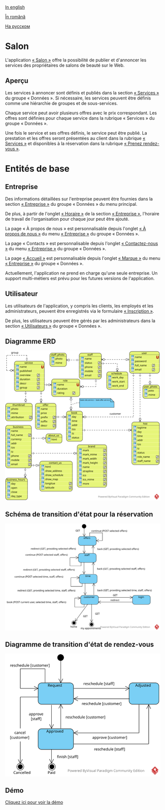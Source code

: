 
[In english](https://github.com/ciukstar/salon/blob/master/README.md)  

[În română](https://github.com/ciukstar/salon/blob/master/README.ro.md)  

[На русском](https://github.com/ciukstar/salon/blob/master/README.ru.md)

# Salon

L'application [« Salon »](https://salonfr-w3cpovaqka-de.a.run.app) offre la possibilité de publier et d'annoncer les services des propriétaires de salons de beauté sur le Web.

## Aperçu

Les services à annoncer sont définis et publiés dans la section [« Services »](https://salonfr-w3cpovaqka-de.a.run.app/admin/services) du groupe « Données ». Si nécessaire, les services peuvent être définis comme une hiérarchie de groupes et de sous-services.

Chaque service peut avoir plusieurs offres avec le prix correspondant. Les offres sont définies pour chaque service dans la rubrique « Services » du groupe « Données ».

Une fois le service et ses offres définis, le service peut être publié. La prestation et les offres seront présentées au client dans la rubrique [« Services »](https://salonfr-w3cpovaqka-de.a.run.app/services) et disponibles à la réservation dans la rubrique [« Prenez rendez-vous »](https://salonfr-w3cpovaqka-de.a.run.app/book).

# Entités de base

## Entreprise

Des informations détaillées sur l'entreprise peuvent être fournies dans la section [« Entreprise »](https://salonfr-w3cpovaqka-de.a.run.app/admin/business) du groupe « Données » du menu principal.

De plus, à partir de l'onglet [« Horaire »](https://salonfr-w3cpovaqka-de.a.run.app/admin/business/1/hours) de la section [« Entreprise »](https://salonfr-w3cpovaqka-de.a.run.app/admin/business), l'horaire de travail de l'organisation pour chaque jour peut être ajouté.

La page « À propos de nous » est personnalisable depuis l'onglet [« À propos de nous »](https://salonfr-w3cpovaqka-de.a.run.app/admin/about/business/1) du menu [« Entreprise »](https://salonfr-w3cpovaqka-de.a.run.app/admin/business) du groupe « Données ».

La page « Contacts » est personnalisable depuis l'onglet [« Contactez-nous »](https://salonfr-w3cpovaqka-de.a.run.app/admin/contact/business/1) du menu [« Entreprise »](https://salonfr-w3cpovaqka-de.a.run.app/admin/business) du groupe « Données ».

La page [« Accueil »](https://salon-w3cpovaqka-de.a.run.app) est personnalisable depuis l'onglet [« Marque »](https://salon-w3cpovaqka-de.a.run.app/admin/business/1/brand) du menu [« Entreprise »](https://salon-w3cpovaqka-de.a.run.app/admin/business) du groupe « Données ».

Actuellement, l'application ne prend en charge qu'une seule entreprise. Un support multi-métiers est prévu pour les futures versions de l'application.

## Utilisateur

Les utilisateurs de l'application, y compris les clients, les employés et les administrateurs, peuvent être enregistrés via le formulaire [« Inscription »](https://salonfr-w3cpovaqka-de.a.run.app/account).

De plus, les utilisateurs peuvent être gérés par les administrateurs dans la section [« Utilisateurs »](https://salonfr-w3cpovaqka-de.a.run.app/admin/users) du groupe « Données ».

## Diagramme ERD

![Diagramme entité-relation](static/img/Salon-ERD.svg)

## Schéma de transition d'état pour la réservation

![Diagramme de transition d’état pour la réservation](static/img/Booking-State-Diagram.svg)

## Diagramme de transition d'état de rendez-vous

![Schéma de transition d'état pour rendez-vous](static/img/Appointment-State-Transition.svg)

## Démo

[Cliquez ici pour voir la démo](https://salonfr-w3cpovaqka-de.a.run.app)
